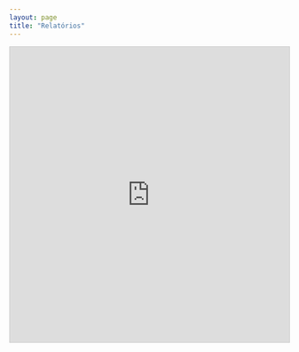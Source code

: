 ```yaml
---
layout: page
title: "Relatórios"
---
```


<iframe class="airtable-embed" src="https://airtable.com/embed/shraZpTjiQwEosyYP?backgroundColor=cyan&layout=card&viewControls=on" frameborder="0" onmousewheel="" width="100%" height="533" style="background: transparent; border: 1px solid #ccc;"></iframe>